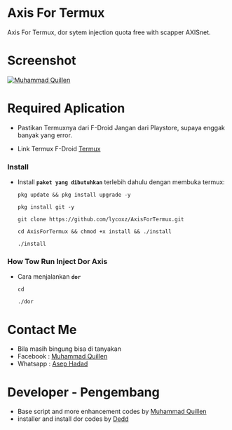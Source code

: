 # Axis For Termux
Axis For Termux, dor sytem injection quota free with scapper AXISnet.

# Screenshot
[![Muhammad Quillen](https://i.ibb.co/zRNbsQd/termux-apiaxis.jpg)](https://www.facebook.com/LyCoXyZ/) 

# Required Aplication
- Pastikan Termuxnya dari F-Droid Jangan dari Playstore, supaya enggak banyak yang error.

- Link Termux F-Droid [Termux](https://f-droid.org/repo/com.termux_117.apk) 
### Install
- Install **``paket yang dibutuhkan``** terlebih dahulu dengan membuka termux:

    ```
    pkg update && pkg install upgrade -y
    ```
    
    ```
    pkg install git -y
    ```
    
    ```
    git clone https://github.com/lycoxz/AxisForTermux.git
    ```

    ```
    cd AxisForTermux && chmod +x install && ./install
    ```
    
    ```
    ./install
    ```
    
### How Tow Run Inject Dor Axis
- Cara menjalankan **``dor``**

    ```
    cd
    ```
    
    ```
    ./dor
    ```

# Contact Me
- Bila masih bingung bisa di tanyakan 
- Facebook : [Muhammad Quillen](https://www.facebook.com/LyCoXyZ/) 
- Whatsapp : [Asep Hadad](https://wa.me/6283195323183) 

# Developer - Pengembang
- Base script and more enhancement codes by [Muhammad Quillen](https://www.facebook.com/LyCoXyZ/)
- installer and install dor codes by [Dedd](https://www.facebook.com/fookin.dr/) 
